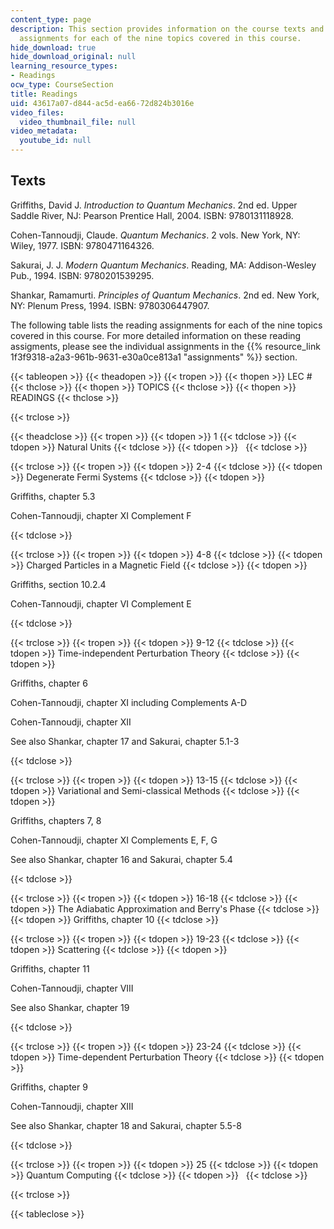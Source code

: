 ```yaml
---
content_type: page
description: This section provides information on the course texts and lists the reading
  assignments for each of the nine topics covered in this course.
hide_download: true
hide_download_original: null
learning_resource_types:
- Readings
ocw_type: CourseSection
title: Readings
uid: 43617a07-d844-ac5d-ea66-72d824b3016e
video_files:
  video_thumbnail_file: null
video_metadata:
  youtube_id: null
---
```


Texts
-----

Griffiths, David J. _Introduction to Quantum Mechanics_. 2nd ed. Upper Saddle River, NJ: Pearson Prentice Hall, 2004. ISBN: 9780131118928.

Cohen-Tannoudji, Claude. _Quantum Mechanics_. 2 vols. New York, NY: Wiley, 1977. ISBN: 9780471164326.

Sakurai, J. J. _Modern Quantum Mechanics_. Reading, MA: Addison-Wesley Pub., 1994. ISBN: 9780201539295.

Shankar, Ramamurti. _Principles of Quantum Mechanics_. 2nd ed. New York, NY: Plenum Press, 1994. ISBN: 9780306447907.

The following table lists the reading assignments for each of the nine topics covered in this course. For more detailed information on these reading assigments, please see the individual assignments in the {{% resource_link 1f3f9318-a2a3-961b-9631-e30a0ce813a1 "assignments" %}} section.

{{< tableopen >}}
{{< theadopen >}}
{{< tropen >}}
{{< thopen >}}
LEC #
{{< thclose >}}
{{< thopen >}}
TOPICS
{{< thclose >}}
{{< thopen >}}
READINGS
{{< thclose >}}

{{< trclose >}}

{{< theadclose >}}
{{< tropen >}}
{{< tdopen >}}
1
{{< tdclose >}}
{{< tdopen >}}
Natural Units
{{< tdclose >}}
{{< tdopen >}}
 
{{< tdclose >}}

{{< trclose >}}
{{< tropen >}}
{{< tdopen >}}
2-4
{{< tdclose >}}
{{< tdopen >}}
Degenerate Fermi Systems
{{< tdclose >}}
{{< tdopen >}}


Griffiths, chapter 5.3

Cohen-Tannoudji, chapter XI Complement F


{{< tdclose >}}

{{< trclose >}}
{{< tropen >}}
{{< tdopen >}}
4-8
{{< tdclose >}}
{{< tdopen >}}
Charged Particles in a Magnetic Field
{{< tdclose >}}
{{< tdopen >}}


Griffiths, section 10.2.4

Cohen-Tannoudji, chapter VI Complement E


{{< tdclose >}}

{{< trclose >}}
{{< tropen >}}
{{< tdopen >}}
9-12
{{< tdclose >}}
{{< tdopen >}}
Time-independent Perturbation Theory
{{< tdclose >}}
{{< tdopen >}}


Griffiths, chapter 6

Cohen-Tannoudji, chapter XI including Complements A-D

Cohen-Tannoudji, chapter XII

See also Shankar, chapter 17 and Sakurai, chapter 5.1-3


{{< tdclose >}}

{{< trclose >}}
{{< tropen >}}
{{< tdopen >}}
13-15
{{< tdclose >}}
{{< tdopen >}}
Variational and Semi-classical Methods
{{< tdclose >}}
{{< tdopen >}}


Griffiths, chapters 7, 8

Cohen-Tannoudji, chapter XI Complements E, F, G

See also Shankar, chapter 16 and Sakurai, chapter 5.4


{{< tdclose >}}

{{< trclose >}}
{{< tropen >}}
{{< tdopen >}}
16-18
{{< tdclose >}}
{{< tdopen >}}
The Adiabatic Approximation and Berry's Phase
{{< tdclose >}}
{{< tdopen >}}
Griffiths, chapter 10
{{< tdclose >}}

{{< trclose >}}
{{< tropen >}}
{{< tdopen >}}
19-23
{{< tdclose >}}
{{< tdopen >}}
Scattering
{{< tdclose >}}
{{< tdopen >}}


Griffiths, chapter 11

Cohen-Tannoudji, chapter VIII

See also Shankar, chapter 19


{{< tdclose >}}

{{< trclose >}}
{{< tropen >}}
{{< tdopen >}}
23-24
{{< tdclose >}}
{{< tdopen >}}
Time-dependent Perturbation Theory
{{< tdclose >}}
{{< tdopen >}}


Griffiths, chapter 9

Cohen-Tannoudji, chapter XIII

See also Shankar, chapter 18 and Sakurai, chapter 5.5-8


{{< tdclose >}}

{{< trclose >}}
{{< tropen >}}
{{< tdopen >}}
25
{{< tdclose >}}
{{< tdopen >}}
Quantum Computing
{{< tdclose >}}
{{< tdopen >}}
 
{{< tdclose >}}

{{< trclose >}}

{{< tableclose >}}